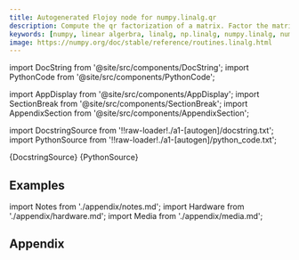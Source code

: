 ```yaml
---
title: Autogenerated Flojoy node for numpy.linalg.qr
description: Compute the qr factorization of a matrix. Factor the matrix `a` as *qr*, where `q` is orthonormal and `r` is upper-triangular.
keywords: [numpy, linear algerbra, linalg, np.linalg, numpy.linalg, numpy.linalg.qr]
image: https://numpy.org/doc/stable/reference/routines.linalg.html
---
```


[//]: # (Custom component imports)

import DocString from '@site/src/components/DocString';
import PythonCode from '@site/src/components/PythonCode';

import AppDisplay from '@site/src/components/AppDisplay';
import SectionBreak from '@site/src/components/SectionBreak';
import AppendixSection from '@site/src/components/AppendixSection';

[//]: # (Docstring)

import DocstringSource from '!!raw-loader!./a1-[autogen]/docstring.txt';
import PythonSource from '!!raw-loader!./a1-[autogen]/python_code.txt';


<DocString>{DocstringSource}</DocString>
<PythonCode GLink='NUMPY/linalg/QR/QR.py'>{PythonSource}</PythonCode>


<SectionBreak />

    

[//]: # (Examples)

## Examples

<AppDisplay 
  GLink='NUMPY/linalg/QR'
  nodeLabel='QR'>
</AppDisplay>

<SectionBreak />

    

[//]: # (Appendix)

import Notes from './appendix/notes.md';
import Hardware from './appendix/hardware.md';
import Media from './appendix/media.md';

## Appendix

<AppendixSection index={0} folderPath='nodes/NUMPY/linalg/QR/appendix/'><Notes /></AppendixSection>
<AppendixSection index={1} folderPath='nodes/NUMPY/linalg/QR/appendix/'><Hardware /></AppendixSection>
<AppendixSection index={2} folderPath='nodes/NUMPY/linalg/QR/appendix/'><Media /></AppendixSection>


